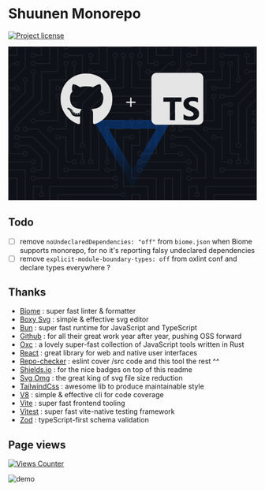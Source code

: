 # Shuunen Monorepo

[![Project license](https://img.shields.io/github/license/Shuunen/monorepo.svg?color=informational)](https://github.com/Shuunen/monorepo/blob/master/LICENSE)

![logo](docs/banner.svg)

## Todo

- [ ] remove `noUndeclaredDependencies: "off"` from `biome.json` when Biome supports monorepo, for no it's reporting falsy undeclared dependencies
- [ ] remove `explicit-module-boundary-types: off` from oxlint conf and declare types everywhere ?

## Thanks

- [Biome](https://biomejs.dev) : super fast linter & formatter
- [Boxy Svg](https://boxy-svg.com) : simple & effective svg editor
- [Bun](https://bun.sh) : super fast runtime for JavaScript and TypeScript
- [Github](https://github.com) : for all their great work year after year, pushing OSS forward
- [Oxc](https://oxc.rs) : a lovely super-fast collection of JavaScript tools written in Rust
- [React](https://react.dev) : great library for web and native user interfaces
- [Repo-checker](https://github.com/Shuunen/repo-checker) : eslint cover /src code and this tool the rest ^^
- [Shields.io](https://shields.io) : for the nice badges on top of this readme
- [Svg Omg](https://jakearchibald.github.io/svgomg/) : the great king of svg file size reduction
- [TailwindCss](https://tailwindcss.com) : awesome lib to produce maintainable style
- [V8](https://github.com/demurgos/v8-coverage) : simple & effective cli for code coverage
- [Vite](https://github.com/vitejs/vite) : super fast frontend tooling
- [Vitest](https://github.com/vitest-dev/vitest) : super fast vite-native testing framework
- [Zod](https://github.com/colinhacks/zod) : typeScript-first schema validation

## Page views

[![Views Counter](https://views-counter.vercel.app/badge?pageId=Shuunen%2Fmonorepo&leftColor=5c5c5c&rightColor=07a62f&type=total&label=Visitors&style=none)](https://github.com/Kumara2mahe/Views-Counter)

![demo](docs/empty.svg)
